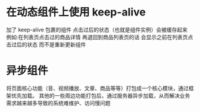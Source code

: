 # 在动态组件上使用 keep-alive
加了 keep-alive 包裹的组件 点击过后的状态（也就是组件实例）会被缓存起来
例如:在列表页点击过的商品详情 再退回到商品列表页的话 会显示之前在列表页点击过后的状态 而不是重新更新组件

# 异步组件
将页面核心功能（音、视频播放、文章、商品等等）打包成一个核心模块，通过框架优先加载。
其他的一些周边功能打包后，通过服务器异步加载，从而解决业务需求越来越多导致的系统难维护、访问慢问题